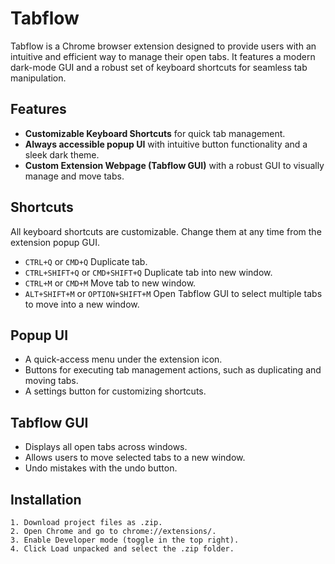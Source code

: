 # Tabflow

Tabflow is a Chrome browser extension designed to provide users with an intuitive and efficient way to manage their open tabs. It features a modern dark-mode GUI and a robust set of keyboard shortcuts for seamless tab manipulation.

## Features
- **Customizable Keyboard Shortcuts** for quick tab management.
- **Always accessible popup UI** with intuitive button functionality and a sleek dark theme.
- **Custom Extension Webpage (Tabflow GUI)** with a robust GUI to visually manage and move tabs.

## Shortcuts
All keyboard shortcuts are customizable. Change them at any time from the extension popup GUI.
- `CTRL+Q` or `CMD+Q` Duplicate tab.
- `CTRL+SHIFT+Q` or `CMD+SHIFT+Q` Duplicate tab into new window.
- `CTRL+M` or `CMD+M` Move tab to new window.
- `ALT+SHIFT+M` or `OPTION+SHIFT+M` Open Tabflow GUI to select multiple tabs to move into a new window.

## Popup UI
- A quick-access menu under the extension icon.
- Buttons for executing tab management actions, such as duplicating and moving tabs.
- A settings button for customizing shortcuts.

## Tabflow GUI
- Displays all open tabs across windows.
- Allows users to move selected tabs to a new window.
- Undo mistakes with the undo button.

## Installation
    1. Download project files as .zip.
    2. Open Chrome and go to chrome://extensions/.
    3. Enable Developer mode (toggle in the top right).
    4. Click Load unpacked and select the .zip folder.